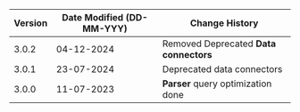 | **Version** | **Date Modified (DD-MM-YYY)** | **Change History**                              |
|-------------|-------------------------------|-------------------------------------------------|
| 3.0.2       | 04-12-2024                    | Removed Deprecated **Data connectors**          |
| 3.0.1       | 23-07-2024                    | Deprecated data connectors                      |
| 3.0.0       | 11-07-2023                    | **Parser** query optimization done		        |
